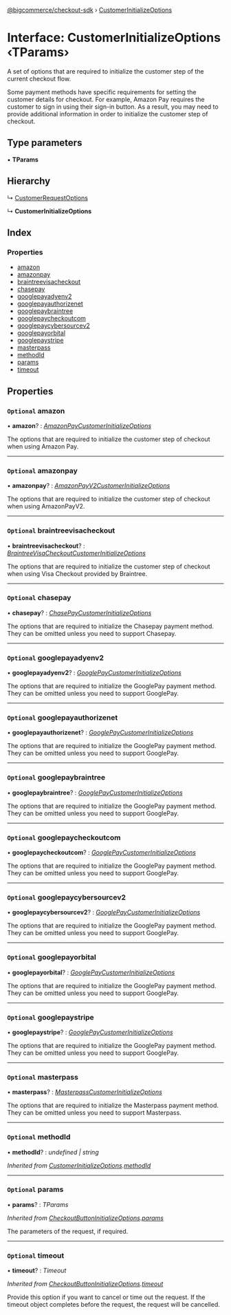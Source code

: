 [@bigcommerce/checkout-sdk](../README.md) › [CustomerInitializeOptions](customerinitializeoptions.md)

# Interface: CustomerInitializeOptions ‹**TParams**›

A set of options that are required to initialize the customer step of the
current checkout flow.

Some payment methods have specific requirements for setting the customer
details for checkout. For example, Amazon Pay requires the customer to sign in
using their sign-in button. As a result, you may need to provide additional
information in order to initialize the customer step of checkout.

## Type parameters

▪ **TParams**

## Hierarchy

  ↳ [CustomerRequestOptions](customerrequestoptions.md)

  ↳ **CustomerInitializeOptions**

## Index

### Properties

* [amazon](customerinitializeoptions.md#optional-amazon)
* [amazonpay](customerinitializeoptions.md#optional-amazonpay)
* [braintreevisacheckout](customerinitializeoptions.md#optional-braintreevisacheckout)
* [chasepay](customerinitializeoptions.md#optional-chasepay)
* [googlepayadyenv2](customerinitializeoptions.md#optional-googlepayadyenv2)
* [googlepayauthorizenet](customerinitializeoptions.md#optional-googlepayauthorizenet)
* [googlepaybraintree](customerinitializeoptions.md#optional-googlepaybraintree)
* [googlepaycheckoutcom](customerinitializeoptions.md#optional-googlepaycheckoutcom)
* [googlepaycybersourcev2](customerinitializeoptions.md#optional-googlepaycybersourcev2)
* [googlepayorbital](customerinitializeoptions.md#optional-googlepayorbital)
* [googlepaystripe](customerinitializeoptions.md#optional-googlepaystripe)
* [masterpass](customerinitializeoptions.md#optional-masterpass)
* [methodId](customerinitializeoptions.md#optional-methodid)
* [params](customerinitializeoptions.md#optional-params)
* [timeout](customerinitializeoptions.md#optional-timeout)

## Properties

### `Optional` amazon

• **amazon**? : *[AmazonPayCustomerInitializeOptions](amazonpaycustomerinitializeoptions.md)*

The options that are required to initialize the customer step of checkout
when using Amazon Pay.

___

### `Optional` amazonpay

• **amazonpay**? : *[AmazonPayV2CustomerInitializeOptions](amazonpayv2customerinitializeoptions.md)*

The options that are required to initialize the customer step of checkout
when using AmazonPayV2.

___

### `Optional` braintreevisacheckout

• **braintreevisacheckout**? : *[BraintreeVisaCheckoutCustomerInitializeOptions](braintreevisacheckoutcustomerinitializeoptions.md)*

The options that are required to initialize the customer step of checkout
when using Visa Checkout provided by Braintree.

___

### `Optional` chasepay

• **chasepay**? : *[ChasePayCustomerInitializeOptions](chasepaycustomerinitializeoptions.md)*

The options that are required to initialize the Chasepay payment method.
They can be omitted unless you need to support Chasepay.

___

### `Optional` googlepayadyenv2

• **googlepayadyenv2**? : *[GooglePayCustomerInitializeOptions](googlepaycustomerinitializeoptions.md)*

The options that are required to initialize the GooglePay payment method.
They can be omitted unless you need to support GooglePay.

___

### `Optional` googlepayauthorizenet

• **googlepayauthorizenet**? : *[GooglePayCustomerInitializeOptions](googlepaycustomerinitializeoptions.md)*

The options that are required to initialize the GooglePay payment method.
They can be omitted unless you need to support GooglePay.

___

### `Optional` googlepaybraintree

• **googlepaybraintree**? : *[GooglePayCustomerInitializeOptions](googlepaycustomerinitializeoptions.md)*

The options that are required to initialize the GooglePay payment method.
They can be omitted unless you need to support GooglePay.

___

### `Optional` googlepaycheckoutcom

• **googlepaycheckoutcom**? : *[GooglePayCustomerInitializeOptions](googlepaycustomerinitializeoptions.md)*

The options that are required to initialize the GooglePay payment method.
They can be omitted unless you need to support GooglePay.

___

### `Optional` googlepaycybersourcev2

• **googlepaycybersourcev2**? : *[GooglePayCustomerInitializeOptions](googlepaycustomerinitializeoptions.md)*

The options that are required to initialize the GooglePay payment method.
They can be omitted unless you need to support GooglePay.

___

### `Optional` googlepayorbital

• **googlepayorbital**? : *[GooglePayCustomerInitializeOptions](googlepaycustomerinitializeoptions.md)*

The options that are required to initialize the GooglePay payment method.
They can be omitted unless you need to support GooglePay.

___

### `Optional` googlepaystripe

• **googlepaystripe**? : *[GooglePayCustomerInitializeOptions](googlepaycustomerinitializeoptions.md)*

The options that are required to initialize the GooglePay payment method.
They can be omitted unless you need to support GooglePay.

___

### `Optional` masterpass

• **masterpass**? : *[MasterpassCustomerInitializeOptions](masterpasscustomerinitializeoptions.md)*

The options that are required to initialize the Masterpass payment method.
They can be omitted unless you need to support Masterpass.

___

### `Optional` methodId

• **methodId**? : *undefined | string*

*Inherited from [CustomerInitializeOptions](customerinitializeoptions.md).[methodId](customerinitializeoptions.md#optional-methodid)*

___

### `Optional` params

• **params**? : *TParams*

*Inherited from [CheckoutButtonInitializeOptions](checkoutbuttoninitializeoptions.md).[params](checkoutbuttoninitializeoptions.md#optional-params)*

The parameters of the request, if required.

___

### `Optional` timeout

• **timeout**? : *Timeout*

*Inherited from [CheckoutButtonInitializeOptions](checkoutbuttoninitializeoptions.md).[timeout](checkoutbuttoninitializeoptions.md#optional-timeout)*

Provide this option if you want to cancel or time out the request. If the
timeout object completes before the request, the request will be
cancelled.
